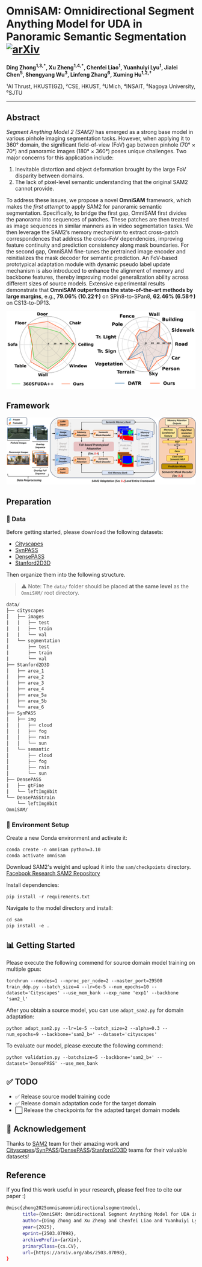 # OmniSAM: Omnidirectional Segment Anything Model for UDA in Panoramic Semantic Segmentation [![arXiv](https://img.shields.io/badge/arXiv-2503.07098-b31b1b.svg)](https://arxiv.org/abs/2503.07098)

**Ding Zhong<sup>1,3,\*</sup>, Xu Zheng<sup>1,4,\*</sup>, Chenfei Liao<sup>1</sup>, Yuanhuiyi Lyu<sup>1</sup>, 
Jialei Chen<sup>5</sup>, Shengyang Wu<sup>3</sup>, Linfeng Zhang<sup>6</sup>, Xuming Hu<sup>1,2,†</sup>**

¹AI Thrust, HKUST(GZ), ²CSE, HKUST, ³UMich, ⁴INSAIT, ⁵Nagoya University, ⁶SJTU  

---

## Abstract

*Segment Anything Model 2 (SAM2)* has emerged as a strong base model in various pinhole imaging segmentation tasks. However, when applying it to 360° domain, the significant field-of-view (FoV) gap between pinhole (70° × 70°) and panoramic images (180° × 360°) poses unique challenges. Two major concerns for this application include:

1. Inevitable distortion and object deformation brought by the large FoV disparity between domains.
2. The lack of pixel-level semantic understanding that the original SAM2 cannot provide.

To address these issues, we propose a novel **OmniSAM** framework, which makes the *first attempt* to apply SAM2 for panoramic semantic segmentation.
Specifically, to bridge the first gap, OmniSAM first divides the panorama into sequences of patches. These patches are then treated as image sequences in similar manners as in video segmentation tasks. We then leverage the SAM2’s memory mechanism to extract cross-patch correspondences that address the cross-FoV dependencies, improving feature continuity and prediction consistency along mask boundaries.
For the second gap, OmniSAM fine-tunes the pretrained image encoder and reinitializes the mask decoder for semantic prediction. An FoV-based prototypical adaptation module with dynamic pseudo label update mechanism is also introduced to enhance the alignment of memory and backbone features, thereby improving model generalization ability across different sizes of source models.
Extensive experimental results demonstrate that **OmniSAM outperforms the state-of-the-art methods by large margins**, e.g., **79.06% (10.22↑)** on SPin8-to-SPan8, **62.46% (6.58↑)** on CS13-to-DP13.

![Performance Comparison](Figure/performance_comparison.jpg)

## Framework
![OmniSAM Framework](Figure/omnisam_framework.jpg)

## Preparation

### 📁 Data
Before getting started, please download the following datasets: 
- [Cityscapes](https://www.cityscapes-dataset.com/) 
- [SynPASS](https://drive.google.com/file/d/1u-5J13CD6MXpWB53apB-L6kZ3hK1JR77/view)
- [DensePASS](https://github.com/chma1024/DensePASS)
- [Stanford2D3D](https://arxiv.org/abs/1702.01105)

Then organize them into the following structure.
> ⚠️ Note: The `data/` folder should be placed **at the same level** as the `OmniSAM/` root directory.

    data/
    ├── cityscapes
    │   ├── images
    |   |   ├── test 
    |   |   ├── train
    |   |   └── val
    │   └── segmentation
    |       ├── test 
    |       ├── train
    |       └── val
    ├── Stanford2D3D
    │   ├── area_1
    │   ├── area_2
    │   ├── area_3
    │   ├── area_4
    │   ├── area_5a
    │   ├── area_5b
    │   └── area_6
    ├── SynPASS
    │   ├── img
    │   │   ├── cloud
    │   │   ├── fog
    │   │   ├── rain
    │   │   └── sun
    │   └── semantic
    │       ├── cloud
    │       ├── fog
    │       ├── rain
    │       └── sun
    ├── DensePASS
    |   ├── gtFine
    |   └── leftImg8bit
    └── DensePASStrain
        └── leftImg8bit
    OmniSAM/

### 🔧 Environment Setup
Create a new Conda environment and activate it:

    conda create -n omnisam python=3.10
    conda activate omnisam

Download SAM2's weight and upload it into the `sam/checkpoints` directory.  
   [Facebook Research SAM2 Repository](https://github.com/facebookresearch/segment-anything)

Install dependencies:

    pip install -r requirements.txt

Navigate to the model directory and install:

    cd sam
    pip install -e .


## 📊 Getting Started

Please execute the following commend for source domain model training on multiple gpus:

    torchrun --nnodes=1 --nproc_per_node=2 --master_port=29500 train_ddp.py --batch_size=4 --lr=6e-5 --num_epochs=10 --dataset='Cityscapes' --use_mem_bank --exp_name 'exp1' --backbone 'sam2_l' 

After you obtain a source model, you can use `adapt_sam2.py` for domain adaptation:

    python adapt_sam2.py --lr=1e-5 --batch_size=2 --alpha=0.3 --num_epochs=9 --backbone='sam2_b+' --dataset='cityscapes'

To evaluate our model, please execute the following commend:
 
    python validation.py --batchsize=5 --backbone='sam2_b+' --dataset='DensePASS' --use_mem_bank

## ✅ TODO

- ✅ Release source model training code  
- ✅ Release domain adaptation code for the target domain  
- ⬜ Release the checkpoints for the adapted target domain models  


## 🤝 Acknowledgement
Thanks to [SAM2](https://github.com/facebookresearch/sam2) team for their amazing work and [Cityscapes](https://www.cityscapes-dataset.com/)/[SynPASS](https://drive.google.com/file/d/1u-5J13CD6MXpWB53apB-L6kZ3hK1JR77/view)/[DensePASS](https://github.com/chma1024/DensePASS)/[Stanford2D3D](https://arxiv.org/abs/1702.01105) teams for their valuable datasets!

## Reference
If you find this work useful in your research, please feel free to cite our paper :)

```bash
@misc{zhong2025omnisamomnidirectionalsegmentmodel,
      title={OmniSAM: Omnidirectional Segment Anything Model for UDA in Panoramic Semantic Segmentation}, 
      author={Ding Zhong and Xu Zheng and Chenfei Liao and Yuanhuiyi Lyu and Jialei Chen and Shengyang Wu and Linfeng Zhang and Xuming Hu},
      year={2025},
      eprint={2503.07098},
      archivePrefix={arXiv},
      primaryClass={cs.CV},
      url={https://arxiv.org/abs/2503.07098}, 
}
```